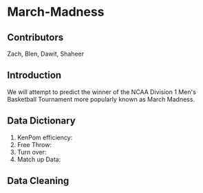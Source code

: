# March-Madness

## Contributors
Zach, Blen, Dawit, Shaheer

## Introduction
We will attempt to predict the winner of the NCAA Division 1 Men's Basketball Tournament more popularly known as March Madness.

## Data Dictionary 
1. KenPom efficiency: 
2. Free Throw:
3. Turn over:
4. Match up Data:

## Data Cleaning

